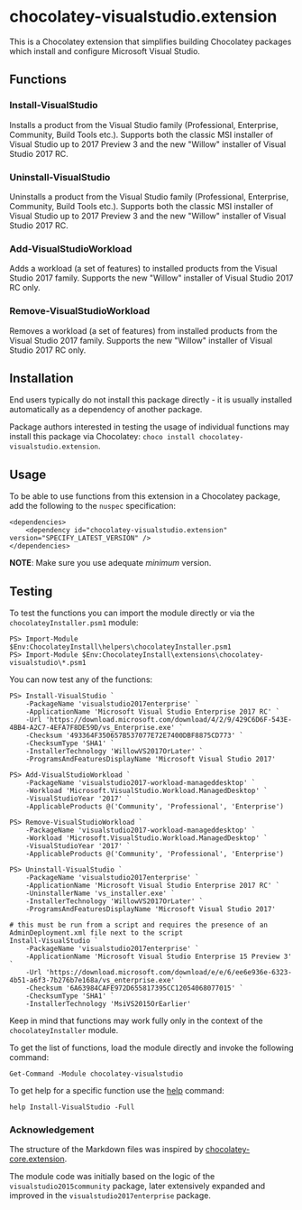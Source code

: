 ﻿# chocolatey-visualstudio.extension

This is a Chocolatey extension that simplifies building Chocolatey packages which install and configure Microsoft Visual Studio.

## Functions

### Install-VisualStudio

Installs a product from the Visual Studio family (Professional, Enterprise, Community, Build Tools etc.).
Supports both the classic MSI installer of Visual Studio up to 2017 Preview 3 and the new "Willow" installer of Visual Studio 2017 RC.

### Uninstall-VisualStudio

Uninstalls a product from the Visual Studio family (Professional, Enterprise, Community, Build Tools etc.).
Supports both the classic MSI installer of Visual Studio up to 2017 Preview 3 and the new "Willow" installer of Visual Studio 2017 RC.

### Add-VisualStudioWorkload

Adds a workload (a set of features) to installed products from the Visual Studio 2017 family.
Supports the new "Willow" installer of Visual Studio 2017 RC only.

### Remove-VisualStudioWorkload

Removes a workload (a set of features) from installed products from the Visual Studio 2017 family.
Supports the new "Willow" installer of Visual Studio 2017 RC only.

## Installation

End users typically do not install this package directly - it is usually installed automatically as a dependency of another package.

Package authors interested in testing the usage of individual functions may install this package via Chocolatey: `choco install chocolatey-visualstudio.extension`.

## Usage

To  be able to use functions from this extension in a Chocolatey package, add the following to the `nuspec` specification:

    <dependencies>
        <dependency id="chocolatey-visualstudio.extension" version="SPECIFY_LATEST_VERSION" />
    </dependencies>

**NOTE**: Make sure you use adequate _minimum_ version.

## Testing

To test the functions you can import the module directly or via the `chocolateyInstaller.psm1` module:

    PS> Import-Module $Env:ChocolateyInstall\helpers\chocolateyInstaller.psm1
    PS> Import-Module $Env:ChocolateyInstall\extensions\chocolatey-visualstudio\*.psm1

You can now test any of the functions:

    PS> Install-VisualStudio `
        -PackageName 'visualstudio2017enterprise' `
        -ApplicationName 'Microsoft Visual Studio Enterprise 2017 RC' `
        -Url 'https://download.microsoft.com/download/4/2/9/429C6D6F-543E-4BB4-A2C7-4EFA7F8DE59D/vs_Enterprise.exe' `
        -Checksum '493364F350657B537077E72E7400DBF8875CD773' `
        -ChecksumType 'SHA1' `
        -InstallerTechnology 'WillowVS2017OrLater' `
        -ProgramsAndFeaturesDisplayName 'Microsoft Visual Studio 2017'

    PS> Add-VisualStudioWorkload `
        -PackageName 'visualstudio2017-workload-manageddesktop' `
        -Workload 'Microsoft.VisualStudio.Workload.ManagedDesktop' `
        -VisualStudioYear '2017' `
        -ApplicableProducts @('Community', 'Professional', 'Enterprise')

    PS> Remove-VisualStudioWorkload `
        -PackageName 'visualstudio2017-workload-manageddesktop' `
        -Workload 'Microsoft.VisualStudio.Workload.ManagedDesktop' `
        -VisualStudioYear '2017' `
        -ApplicableProducts @('Community', 'Professional', 'Enterprise')

    PS> Uninstall-VisualStudio `
        -PackageName 'visualstudio2017enterprise' `
        -ApplicationName 'Microsoft Visual Studio Enterprise 2017 RC' `
        -UninstallerName 'vs_installer.exe' `
        -InstallerTechnology 'WillowVS2017OrLater' `
        -ProgramsAndFeaturesDisplayName 'Microsoft Visual Studio 2017'

    # this must be run from a script and requires the presence of an AdminDeployment.xml file next to the script
    Install-VisualStudio `
        -PackageName 'visualstudio2017enterprise' `
        -ApplicationName 'Microsoft Visual Studio Enterprise 15 Preview 3' `
        -Url 'https://download.microsoft.com/download/e/e/6/ee6e936e-6323-4b51-a6f3-7b276b7e168a/vs_enterprise.exe' `
        -Checksum '6A63984CAFE972D655817395CC12054068077015' `
        -ChecksumType 'SHA1' `
        -InstallerTechnology 'MsiVS2015OrEarlier'

Keep in mind that functions may work fully only in the context of the `chocolateyInstaller` module.

To get the list of functions, load the module directly and invoke the following command:

    Get-Command -Module chocolatey-visualstudio

To get help for a specific function use the [help](https://msdn.microsoft.com/en-us/powershell/reference/5.1/microsoft.powershell.core/get-help) command:

    help Install-VisualStudio -Full

### Acknowledgement

The structure of the Markdown files was inspired by [chocolatey-core.extension](https://github.com/chocolatey/chocolatey-coreteampackages/tree/master/extensions/chocolatey-core.extension).

The module code was initially based on the logic of the `visualstudio2015community` package, later extensively expanded and improved in the `visualstudio2017enterprise` package.
